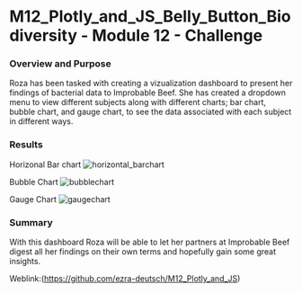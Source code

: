 # M12_Plotly_and_JS_Belly_Button_Biodiversity - Module 12 - Challenge

### Overview and Purpose

Roza has been tasked with creating a vizualization dashboard to present her findings of bacterial data to Improbable Beef. She has created a dropdown menu to view different subjects along with different charts; bar chart, bubble chart, and gauge chart, to see the data associated with each subject in different ways. 

### Results

Horizonal Bar chart
![horizontal_barchart](https://user-images.githubusercontent.com/88510296/140666926-7a5b67a7-b27c-4142-befc-187d85e1212a.png)

Bubble Chart
![bubblechart](https://user-images.githubusercontent.com/88510296/140666933-734bc999-b70f-47e8-9d2d-2db5d22401b4.png)

Gauge Chart
![gaugechart](https://user-images.githubusercontent.com/88510296/140666941-3dfb06e4-6d2c-4e02-a9af-bb18c302549d.png)

### Summary

With this dashboard Roza will be able to let her partners at Improbable Beef digest all her findings on their own terms and hopefully gain some great insights.

Weblink:(https://github.com/ezra-deutsch/M12_Plotly_and_JS)
